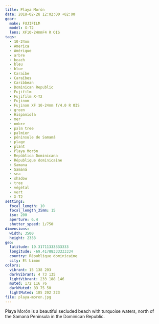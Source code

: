 ```yaml
---
title: Playa Morón
date: 2018-02-28 12:02:00 +02:00
gear:
  make: FUJIFILM
  model: X-T2
  lens: XF10-24mmF4 R OIS
tags:
  - 10-24mm
  - America
  - Amérique
  - arbre
  - beach
  - bleu
  - blue
  - Caraïbe
  - Caraïbes
  - Caribbean
  - Dominican Republic
  - Fujifilm
  - Fujifilm X-T2
  - Fujinon
  - Fujinon XF 10-24mm f/4.0 R OIS
  - green
  - Hispaniola
  - mer
  - ombre
  - palm tree
  - palmier
  - péninsule de Samaná
  - plage
  - plant
  - Playa Morón
  - República Dominicana
  - République dominicaine
  - Samana
  - Samaná
  - sea
  - shadow
  - tree
  - végétal
  - vert
  - X-T2
settings:
  focal_length: 10
  focal_length_35mm: 15
  iso: 200
  aperture: 6.4
  shutter_speed: 1/750
dimensions:
  width: 3500
  height: 2333
geo:
  latitude: 19.31711333333333
  longitude: -69.41788333333334
  country: République dominicaine
  city: El Limón
colors:
  vibrant: 15 138 203
  darkVibrant: 4 73 135
  lightVibrant: 233 188 146
  muted: 172 116 76
  darkMuted: 83 75 50
  lightMuted: 185 202 223
file: playa-moron.jpg
---
```


Playa Morón is a beautiful secluded beach with turquoise waters, north of the Samaná Peninsula in the Dominican Republic.
